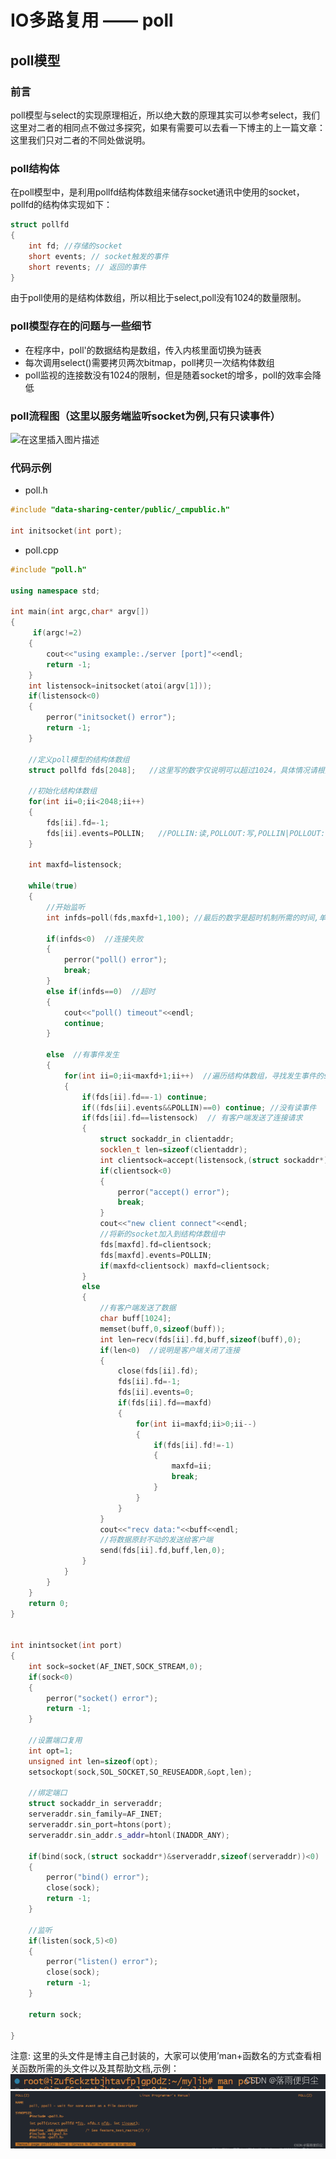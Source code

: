 # IO多路复用 —— poll

## poll模型
### 前言
poll模型与select的实现原理相近，所以绝大数的原理其实可以参考select，我们这里对二者的相同点不做过多探究，如果有需要可以去看一下博主的上一篇文章：
[](/home/fengxu/thread/fengxu-blog/book/src/网络编程/chapter3.md)
这里我们只对二者的不同处做说明。

###  poll结构体

在poll模型中，是利用pollfd结构体数组来储存socket通讯中使用的socket，pollfd的结构体实现如下：

```cpp
struct pollfd
{
    int fd; //存储的socket
    short events; // socket触发的事件
    short revents; // 返回的事件
}
```

由于poll使用的是结构体数组，所以相比于select,poll没有1024的数量限制。

### poll模型存在的问题与一些细节

- 在程序中，poll'的数据结构是数组，传入内核里面切换为链表
- 每次调用select()需要拷贝两次bitmap，poll拷贝一次结构体数组
- poll监视的连接数没有1024的限制，但是随着socket的增多，poll的效率会降低

### poll流程图（这里以服务端监听socket为例,只有只读事件）
![在这里插入图片描述](https://i-blog.csdnimg.cn/blog_migrate/bac50627fb3851857244abd4067bf432.png)


### 代码示例
- poll.h
```cpp
#include "data-sharing-center/public/_cmpublic.h"

int initsocket(int port);
```

- poll.cpp
```cpp
#include "poll.h"

using namespace std;

int main(int argc,char* argv[])
{
     if(argc!=2)
    {
        cout<<"using example:./server [port]"<<endl;
        return -1;
    }
    int listensock=initsocket(atoi(argv[1]));
    if(listensock<0)
    {
        perror("initsocket() error");
        return -1;
    }

    //定义poll模型的结构体数组
    struct pollfd fds[2048];   //这里写的数字仅说明可以超过1024，具体情况请根据实际情况来判断

    //初始化结构体数组
    for(int ii=0;ii<2048;ii++)
    {
        fds[ii].fd=-1;
        fds[ii].events=POLLIN;   //POLLIN:读,POLLOUT:写,POLLIN|POLLOUT:读写
    }

    int maxfd=listensock;

    while(true)
    {
        //开始监听
        int infds=poll(fds,maxfd+1,100); //最后的数字是超时机制所需的时间,单位为微秒

        if(infds<0)  //连接失败
        {
            perror("poll() error");
            break;
        }
        else if(infds==0)  //超时
        {
            cout<<"poll() timeout"<<endl;
            continue;
        }

        else  //有事件发生
        {
            for(int ii=0;ii<maxfd+1;ii++)  //遍历结构体数组，寻找发生事件的socket
            {
                if(fds[ii].fd==-1) continue;
                if((fds[ii].events&&POLLIN)==0) continue; //没有读事件
                if(fds[ii].fd==listensock)  // 有客户端发送了连接请求
                {
                    struct sockaddr_in clientaddr;
                    socklen_t len=sizeof(clientaddr);
                    int clientsock=accept(listensock,(struct sockaddr*)&clientaddr,&len);
                    if(clientsock<0)
                    {
                        perror("accept() error");
                        break;
                    }
                    cout<<"new client connect"<<endl;
                    //将新的socket加入到结构体数组中
                    fds[maxfd].fd=clientsock;
                    fds[maxfd].events=POLLIN;
                    if(maxfd<clientsock) maxfd=clientsock;
                }
                else
                {
                    //有客户端发送了数据
                    char buff[1024];
                    memset(buff,0,sizeof(buff));
                    int len=recv(fds[ii].fd,buff,sizeof(buff),0);
                    if(len<0)  //说明是客户端关闭了连接
                    {
                        close(fds[ii].fd);
                        fds[ii].fd=-1;
                        fds[ii].events=0;
                        if(fds[ii].fd==maxfd)
                        {
                            for(int ii=maxfd;ii>0;ii--)
                            {
                                if(fds[ii].fd!=-1)
                                {
                                    maxfd=ii;
                                    break;
                                }
                            }
                        }
                    }
                    cout<<"recv data:"<<buff<<endl;
                    //将数据原封不动的发送给客户端
                    send(fds[ii].fd,buff,len,0);
                }
            }
        }
    }
    return 0;
}


int inintsocket(int port)
{
    int sock=socket(AF_INET,SOCK_STREAM,0);
    if(sock<0)
    {
        perror("socket() error");
        return -1;
    }

    //设置端口复用
    int opt=1;
    unsigned int len=sizeof(opt);
    setsockopt(sock,SOL_SOCKET,SO_REUSEADDR,&opt,len);

    //绑定端口
    struct sockaddr_in serveraddr;
    serveraddr.sin_family=AF_INET;
    serveraddr.sin_port=htons(port);
    serveraddr.sin_addr.s_addr=htonl(INADDR_ANY);

    if(bind(sock,(struct sockaddr*)&serveraddr,sizeof(serveraddr))<0)
    {
        perror("bind() error");
        close(sock);
        return -1;
    }

    //监听
    if(listen(sock,5)<0)
    {
        perror("listen() error");
        close(sock);
        return -1;
    }

    return sock;

}
```

注意: 这里的头文件是博主自己封装的，大家可以使用’man+函数名的方式查看相关函数所需的头文件以及其帮助文档,示例：
![Alt text](image-1.png)
![Alt text](image-2.png)

